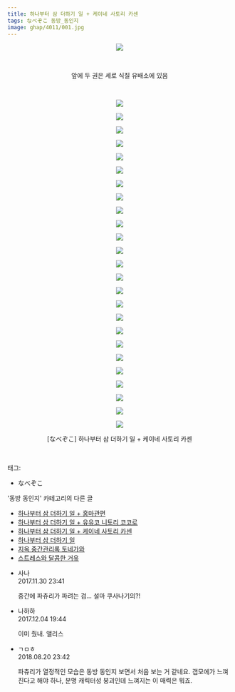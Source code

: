 ```yaml
---
title: 하나부터 삼 더하기 일 + 케이네 사토리 카센
tags: なべぞこ 동방_동인지
image: ghap/4011/001.jpg
---
```

<div class="article">
<p style="text-align: center; clear: none; float: none;"><img src="{{ site.nasurl }}/ghap/4011/001.jpg"/></p>
<p style="text-align: center; clear: none; float: none;"><br/></p>
<p style="text-align: center; clear: none; float: none;">앞에 두 권은 세로 식질 유배소에 있음</p>
<p style="text-align: center; clear: none; float: none;"><br/></p>
<p style="text-align: center; clear: none; float: none;"><img src="{{ site.nasurl }}/ghap/4011/002.jpg"/></p>
<p style="text-align: center; clear: none; float: none;"><img src="{{ site.nasurl }}/ghap/4011/003.jpg"/></p>
<p style="text-align: center; clear: none; float: none;"><img src="{{ site.nasurl }}/ghap/4011/004.jpg"/></p>
<p style="text-align: center; clear: none; float: none;"><img src="{{ site.nasurl }}/ghap/4011/005.jpg"/></p>
<p style="text-align: center; clear: none; float: none;"><img src="{{ site.nasurl }}/ghap/4011/006.jpg"/></p>
<p style="text-align: center; clear: none; float: none;"><img src="{{ site.nasurl }}/ghap/4011/007.jpg"/></p>
<p style="text-align: center; clear: none; float: none;"><img src="{{ site.nasurl }}/ghap/4011/008.jpg"/></p>
<p style="text-align: center; clear: none; float: none;"><img src="{{ site.nasurl }}/ghap/4011/009.jpg"/></p>
<p style="text-align: center; clear: none; float: none;"><img src="{{ site.nasurl }}/ghap/4011/010.jpg"/></p>
<p style="text-align: center; clear: none; float: none;"><img src="{{ site.nasurl }}/ghap/4011/011.jpg"/></p>
<p style="text-align: center; clear: none; float: none;"><img src="{{ site.nasurl }}/ghap/4011/012.jpg"/></p>
<p style="text-align: center; clear: none; float: none;"><img src="{{ site.nasurl }}/ghap/4011/013.jpg"/></p>
<p style="text-align: center; clear: none; float: none;"><img src="{{ site.nasurl }}/ghap/4011/014.jpg"/></p>
<p style="text-align: center; clear: none; float: none;"><img src="{{ site.nasurl }}/ghap/4011/015.jpg"/></p>
<p style="text-align: center; clear: none; float: none;"><img src="{{ site.nasurl }}/ghap/4011/016.jpg"/></p>
<p style="text-align: center; clear: none; float: none;"><img src="{{ site.nasurl }}/ghap/4011/017.jpg"/></p>
<p style="text-align: center; clear: none; float: none;"><img src="{{ site.nasurl }}/ghap/4011/018.jpg"/></p>
<p style="text-align: center; clear: none; float: none;"><img src="{{ site.nasurl }}/ghap/4011/019.jpg"/></p>
<p style="text-align: center; clear: none; float: none;"><img src="{{ site.nasurl }}/ghap/4011/020.jpg"/></p>
<p style="text-align: center; clear: none; float: none;"><img src="{{ site.nasurl }}/ghap/4011/021.jpg"/></p>
<p style="text-align: center; clear: none; float: none;"><img src="{{ site.nasurl }}/ghap/4011/022.jpg"/></p>
<p style="text-align: center; clear: none; float: none;"><img src="{{ site.nasurl }}/ghap/4011/023.jpg"/></p>
<p style="text-align: center; clear: none; float: none;"><img src="{{ site.nasurl }}/ghap/4011/024.jpg"/></p>
<p style="text-align: center; clear: none; float: none;"><img src="{{ site.nasurl }}/ghap/4011/025.jpg"/></p>
<p style="text-align: center; clear: none; float: none;"><img src="{{ site.nasurl }}/ghap/4011/026.jpg"/></p>
<p style="text-align: center; clear: none; float: none;">[なべぞこ] 하나부터 삼 더하기 일 + 케이네 사토리 카센</p>
<p><br/></p>
</div><div class="tagTrail">
<p>태그: </p>
<ul>
<li>なべぞこ</li>
</ul>
</div><div class="another">
<p>'동방 동인지' 카테고리의 다른 글</p>
<ul>
<li><a href="/2017-11-30-ghap_4013">하나부터 삼 더하기 일 + 홍마관편</a></li>
<li><a href="/2017-11-30-ghap_4012">하나부터 삼 더하기 일 + 유유코 니토리 코코로</a></li>
<li><a href="/2017-11-30-ghap_4011">하나부터 삼 더하기 일 + 케이네 사토리 카센</a></li>
<li><a href="/2017-11-30-ghap_4008">하나부터 삼 더하기 일</a></li>
<li><a href="/2017-11-27-ghap_3999">지옥 중간관리록 토네가와</a></li>
<li><a href="/2017-11-26-ghap_3982">스트레스와 달콤한 거유</a></li>
</ul>
</div><div class="cb_module cb_fluid">
<div class="cb_wrt cb_profile">
<div class="comment">
<ul>
<li class="cb_thumb_off" id="comment15141819">
<div class="cb_comment_area">
<div class="cb_info_area">
<div class="cb_section">
<span class="cb_nick_name">사나</span>
</div>
<div class="cb_section">
<span class="cb_date">2017.11.30 23:41 </span>
</div>
</div>
<div class="cb_dsc_comment">
<p class="cb_dsc">
											중간에 파츄리가 파려는 검... 설마 쿠사나기의?!
										</p>
</div>
</div></li>
<li class="cb_thumb_off" id="comment15144753">
<div class="cb_comment_area">
<div class="cb_info_area">
<div class="cb_section">
<span class="cb_nick_name">나하하</span>
</div>
<div class="cb_section">
<span class="cb_date">2017.12.04 19:44 </span>
</div>
</div>
<div class="cb_dsc_comment">
<p class="cb_dsc">
											이미 줬내. 앨리스
										</p>
</div>
</div></li>
<li class="cb_thumb_off" id="comment15313107">
<div class="cb_comment_area">
<div class="cb_info_area">
<div class="cb_section">
<span class="cb_nick_name">ㄱㅁㅎ</span>
</div>
<div class="cb_section">
<span class="cb_date">2018.08.20 23:42 </span>
</div>
</div>
<div class="cb_dsc_comment">
<p class="cb_dsc">
											파츄리가 열정적인 모습은 동방 동인지 보면서 처음 보는 거 같네요. 갭모에가 느껴진다고 해야 하나, 분명 캐릭터성 붕괴인데 느껴지는 이 매력은 뭐죠.
										</p>
</div>
</div></li>
</ul>
</div>
</div><!-- commentList close -->
</div>